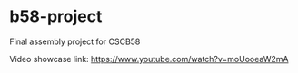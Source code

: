 # b58-project
 Final assembly project for CSCB58

Video showcase link: https://www.youtube.com/watch?v=moUooeaW2mA
